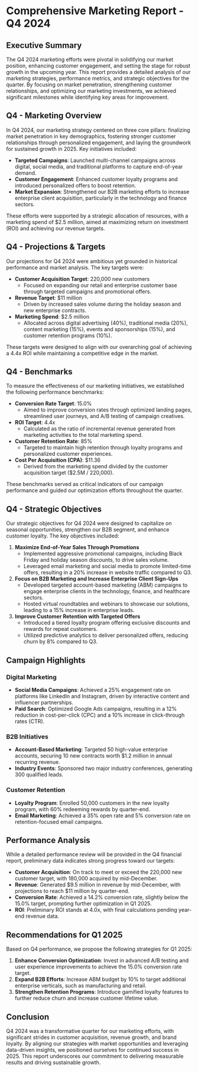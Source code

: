 # Comprehensive Marketing Report - Q4 2024

## Executive Summary
The Q4 2024 marketing efforts were pivotal in solidifying our market position, enhancing customer engagement, and setting the stage for robust growth in the upcoming year. This report provides a detailed analysis of our marketing strategies, performance metrics, and strategic objectives for the quarter. By focusing on market penetration, strengthening customer relationships, and optimizing our marketing investments, we achieved significant milestones while identifying key areas for improvement.

## Q4 - Marketing Overview
In Q4 2024, our marketing strategy centered on three core pillars: finalizing market penetration in key demographics, fostering stronger customer relationships through personalized engagement, and laying the groundwork for sustained growth in 2025. Key initiatives included:

- **Targeted Campaigns**: Launched multi-channel campaigns across digital, social media, and traditional platforms to capture end-of-year demand.
- **Customer Engagement**: Enhanced customer loyalty programs and introduced personalized offers to boost retention.
- **Market Expansion**: Strengthened our B2B marketing efforts to increase enterprise client acquisition, particularly in the technology and finance sectors.

These efforts were supported by a strategic allocation of resources, with a marketing spend of $2.5 million, aimed at maximizing return on investment (ROI) and achieving our revenue targets.

## Q4 - Projections & Targets
Our projections for Q4 2024 were ambitious yet grounded in historical performance and market analysis. The key targets were:

- **Customer Acquisition Target**: 220,000 new customers
  - Focused on expanding our retail and enterprise customer base through targeted campaigns and promotional offers.
- **Revenue Target**: $11 million
  - Driven by increased sales volume during the holiday season and new enterprise contracts.
- **Marketing Spend**: $2.5 million
  - Allocated across digital advertising (40%), traditional media (20%), content marketing (15%), events and sponsorships (15%), and customer retention programs (10%).

These targets were designed to align with our overarching goal of achieving a 4.4x ROI while maintaining a competitive edge in the market.

## Q4 - Benchmarks
To measure the effectiveness of our marketing initiatives, we established the following performance benchmarks:

- **Conversion Rate Target**: 15.0%
  - Aimed to improve conversion rates through optimized landing pages, streamlined user journeys, and A/B testing of campaign creatives.
- **ROI Target**: 4.4x
  - Calculated as the ratio of incremental revenue generated from marketing activities to the total marketing spend.
- **Customer Retention Rate**: 85%
  - Targeted to maintain high retention through loyalty programs and personalized customer experiences.
- **Cost Per Acquisition (CPA)**: $11.36
  - Derived from the marketing spend divided by the customer acquisition target ($2.5M / 220,000).

These benchmarks served as critical indicators of our campaign performance and guided our optimization efforts throughout the quarter.

## Q4 - Strategic Objectives
Our strategic objectives for Q4 2024 were designed to capitalize on seasonal opportunities, strengthen our B2B segment, and enhance customer loyalty. The key objectives included:

1. **Maximize End-of-Year Sales Through Promotions**
   - Implemented aggressive promotional campaigns, including Black Friday and holiday season discounts, to drive sales volume.
   - Leveraged email marketing and social media to promote limited-time offers, resulting in a 20% increase in website traffic compared to Q3.
2. **Focus on B2B Marketing and Increase Enterprise Client Sign-Ups**
   - Developed targeted account-based marketing (ABM) campaigns to engage enterprise clients in the technology, finance, and healthcare sectors.
   - Hosted virtual roundtables and webinars to showcase our solutions, leading to a 15% increase in enterprise leads.
3. **Improve Customer Retention with Targeted Offers**
   - Introduced a tiered loyalty program offering exclusive discounts and rewards for repeat customers.
   - Utilized predictive analytics to deliver personalized offers, reducing churn by 8% compared to Q3.

## Campaign Highlights
### Digital Marketing
- **Social Media Campaigns**: Achieved a 25% engagement rate on platforms like LinkedIn and Instagram, driven by interactive content and influencer partnerships.
- **Paid Search**: Optimized Google Ads campaigns, resulting in a 12% reduction in cost-per-click (CPC) and a 10% increase in click-through rates (CTR).

### B2B Initiatives
- **Account-Based Marketing**: Targeted 50 high-value enterprise accounts, securing 10 new contracts worth $1.2 million in annual recurring revenue.
- **Industry Events**: Sponsored two major industry conferences, generating 300 qualified leads.

### Customer Retention
- **Loyalty Program**: Enrolled 50,000 customers in the new loyalty program, with 60% redeeming rewards by quarter-end.
- **Email Marketing**: Achieved a 35% open rate and 5% conversion rate on retention-focused email campaigns.

## Performance Analysis
While a detailed performance review will be provided in the Q4 financial report, preliminary data indicates strong progress toward our targets:

- **Customer Acquisition**: On track to meet or exceed the 220,000 new customer target, with 180,000 acquired by mid-December.
- **Revenue**: Generated $9.5 million in revenue by mid-December, with projections to reach $11 million by quarter-end.
- **Conversion Rate**: Achieved a 14.2% conversion rate, slightly below the 15.0% target, prompting further optimization in Q1 2025.
- **ROI**: Preliminary ROI stands at 4.0x, with final calculations pending year-end revenue data.

## Recommendations for Q1 2025
Based on Q4 performance, we propose the following strategies for Q1 2025:

1. **Enhance Conversion Optimization**: Invest in advanced A/B testing and user experience improvements to achieve the 15.0% conversion rate target.
2. **Expand B2B Efforts**: Increase ABM budget by 10% to target additional enterprise verticals, such as manufacturing and retail.
3. **Strengthen Retention Programs**: Introduce gamified loyalty features to further reduce churn and increase customer lifetime value.

## Conclusion
Q4 2024 was a transformative quarter for our marketing efforts, with significant strides in customer acquisition, revenue growth, and brand loyalty. By aligning our strategies with market opportunities and leveraging data-driven insights, we positioned ourselves for continued success in 2025. This report underscores our commitment to delivering measurable results and driving sustainable growth.